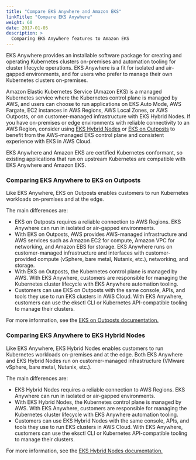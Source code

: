 ```yaml
---
title: "Compare EKS Anywhere and Amazon EKS"
linkTitle: "Compare EKS Anywhere"
weight: 60
date: 2017-01-05
description: >
  Comparing EKS Anywhere features to Amazon EKS
---
```


EKS Anywhere provides an installable software package for creating and operating Kubernetes clusters on-premises and automation tooling for cluster lifecycle operations. EKS Anywhere is a fit for isolated and air-gapped environments, and for users who prefer to manage their own Kubernetes clusters on-premises.

Amazon Elastic Kubernetes Service (Amazon EKS) is a managed Kubernetes service where the Kubernetes control plane is managed by AWS, and users can choose to run applications on EKS Auto Mode, AWS Fargate, EC2 instances in AWS Regions, AWS Local Zones, or AWS Outposts, or on customer-managed infrastructure with EKS Hybrid Nodes. If you have on-premises or edge environments with reliable connectivity to an AWS Region, consider using [EKS Hybrid Nodes](https://docs.aws.amazon.com/eks/latest/userguide/hybrid-nodes-overview.html) or [EKS on Outposts](https://docs.aws.amazon.com/eks/latest/userguide/eks-outposts.html) to benefit from the AWS-managed EKS control plane and consistent experience with EKS in AWS Cloud.

EKS Anywhere and Amazon EKS are certified Kubernetes conformant, so existing applications that run on upstream Kubernetes are compatible with EKS Anywhere and Amazon EKS.

### Comparing EKS Anywhere to EKS on Outposts

Like EKS Anywhere, EKS on Outposts enables customers to run Kubernetes workloads on-premises and at the edge.

The main differences are:

* EKS on Outposts requires a reliable connection to AWS Regions. EKS Anywhere can run in isolated or air-gapped environments.
* With EKS on Outposts, AWS provides AWS-managed infrastructure and AWS services such as Amazon EC2 for compute, Amazon VPC for networking, and Amazon EBS for storage. EKS Anywhere runs on customer-managed infrastructure and interfaces with customer-provided compute (vSphere, bare metal, Nutanix, etc.), networking, and storage.
* With EKS on Outposts, the Kubernetes control plane is managed by AWS. With EKS Anywhere, customers are responsible for managing the Kubernetes cluster lifecycle with EKS Anywhere automation tooling.
* Customers can use EKS on Outposts with the same console, APIs, and tools they use to run EKS clusters in AWS Cloud. With EKS Anywhere, customers can use the eksctl CLI or Kubernetes API-compatible tooling to manage their clusters.

For more information, see the [EKS on Outposts documentation.](https://docs.aws.amazon.com/eks/latest/userguide/eks-outposts.html)

### Comparing EKS Anywhere to EKS Hybrid Nodes

Like EKS Anywhere, EKS Hybrid Nodes enables customers to run Kubernetes workloads on-premises and at the edge. Both EKS Anywhere and EKS Hybrid Nodes run on customer-managed infrastructure (VMware vSphere, bare metal, Nutanix, etc.).

The main differences are:

* EKS Hybrid Nodes requires a reliable connection to AWS Regions. EKS Anywhere can run in isolated or air-gapped environments.
* With EKS Hybrid Nodes, the Kubernetes control plane is managed by AWS. With EKS Anywhere, customers are responsible for managing the Kubernetes cluster lifecycle with EKS Anywhere automation tooling.
* Customers can use EKS Hybrid Nodes with the same console, APIs, and tools they use to run EKS clusters in AWS Cloud. With EKS Anywhere, customers can use the eksctl CLI or Kubernetes API-compatible tooling to manage their clusters.

For more information, see the [EKS Hybrid Nodes documentation.](https://docs.aws.amazon.com/eks/latest/userguide/hybrid-nodes-overview.html)